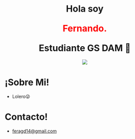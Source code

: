 <h1 align="center">Hola soy <p style="color:red";>Fernando.</p> Estudiante GS DAM 👋</h1>
<p align="center">
  <img src="https://www.grupoioe.es/wp-content/uploads/2022/09/Desarrollador-web-frond-back-end.jpg">
</p>

<h1>¡Sobre Mi!</h1>

- Lolero😜

<h1>Contacto!</h1>

- feragd14@gmail.com

